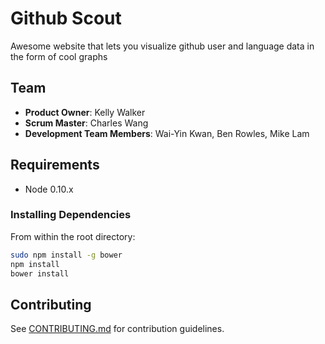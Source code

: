 # Github Scout

Awesome website that lets you visualize github user and language data in the form of cool graphs

## Team

  - __Product Owner__: Kelly Walker
  - __Scrum Master__: Charles Wang
  - __Development Team Members__: Wai-Yin Kwan, Ben Rowles, Mike Lam


## Requirements

- Node 0.10.x


### Installing Dependencies

From within the root directory:

```sh
sudo npm install -g bower
npm install
bower install
```


## Contributing

See [CONTRIBUTING.md](CONTRIBUTING.md) for contribution guidelines.


